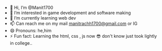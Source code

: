- 👋 Hi, I’m @Manit1700
- 👀 I’m interested in game development and software making
- 🌱 I’m currently learning web dev
- 📫 Can reach me on my mail manitrachh1700@gmail.com or IG
- 😄 Pronouns: he,him
- ⚡ Fun fact: Learning the html, css , js now 😎 don't know just took lightly in college..

<!---
Manit1700/Manit1700 is a ✨ special ✨ repository because its `README.md` (this file) appears on your GitHub profile.
You can click the Preview link to take a look at your changes.
--->
